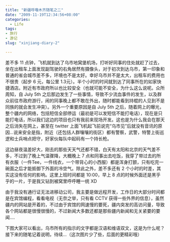 ```yaml
---
title: "新疆呼噜木齐随笔之二"
date: "2009-11-19T12:34:56+08:00"
categories:
  - Life
tags:
- 旅行
- 游记
slug: "xinjiang-diary-2"

---
```


差不多 11 点钟，飞机就到达了乌市地窝堡机场，打听好同事的住处就赶了过去，坐在出租车上面发现副驾驶的右角居然有摄像头，对于初次到达乌市，第一印象和普通的省会城市差不多，环境也不是太好。幸好乌市并不是太大，出租车的费用也不很贵（起步 6 元，每公里 1.3元）。半个小时的时间就到达了同事所在的如家快捷酒店。附近有市政府所以也比较安全（也就可能不安全，为什么这么说呢。众所周知，自 July 5th 之后那边发生了一些事情，导致不少流血事件的发生，以及群众前往市政府游行，闹的同事晚上都不敢在外出，随时都能看到持棍的人见到不是同族的就会发生冲突）。另外一个重要原因是自 July 5th 之后，随着网上的曝光，整个疆内的网络，包括短信全部停运（最初是可以发短信不能打电话），现在是只能打电话，所以我们这边的项目也只有我前来现场开发。这也是为什么我会在那天之后消失在网上，甚至在 twitter 上面飞机起飞前说完“乌市见”后就没有音讯的原因...说来安全是指，附近（还包括人群嚷嚷的街区）都有警察，武警，特警上街巡逻和士兵哨点把守，好家伙每队中起码有一个持长枪。

这边昼夜温差好大，刚去的那些天天气还都不错，白天有太阳和北京的天气差不多，不过到了晚上气温骤降，大概晚上 7 点和同事出去吃饭，我穿了带过去的所有衣服（一件Tee，一件线衣，一个带背心的小西服）都是浑身打颤，只有吃完一碗面之后才能抵御下外面的冷空气。除此之外，差不多还有 2 个小时的时差，其实这没有任何的影响。这里上班时间都是 10:00，早上 8 点的时候外面还是黑乎乎的一片，于是我又钻到被窝里呼呼睡一统 XD

由于我没有通行证无法进移动公司，我主要是做远程开发，工作日的大部分时间都是在宾馆编程，看看电视（无奈之举，只有看 CCTV 获得一些外界的信息），虽然疆内的网站是开着的，不过由于宾馆的网速慢的要死，疆内突发的高访问量，导致各个网站都是很慢很慢的，不过新闻大多数还都是那些疆内新闻和无关紧要的要闻....

下图大家可以看出，乌市所有的指示的文字都是汉语和维语双文，这是为什么呢？接下来的随笔记着说明，待续...（这次图片少了些，后面的更精彩哦）
